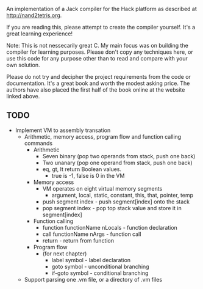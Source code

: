 An implementation of a Jack compiler for the Hack platform as described at http://nand2tetris.org.

If you are reading this, please attempt to create the compiler yourself. It's a great learning experience!

Note: This is not nessecarily great C. My main focus was on building the compiler for learning purposes. Please don't copy any techniques here, or use this code for any purpose other than to read and compare with your own solution.

Please do not try and decipher the project requirements from the code or documentation. It's a great book and worth the modest asking price. The authors have also placed the first half of the book online at the website linked above.

TODO
---
- Implement VM to assembly transation
  - Arithmetic, memory access, program flow and function calling commands
    - Arithmetic
      - Seven binary (pop two operands from stack, push one back)
      - Two unanary (pop one operand from stack, push one back)
      - eq, gt, lt return Boolean values.
        - true is -1, false is 0 in the VM
    - Memory access
      - VM operates on eight virtual memory segments
        - argument, local, static, constant, this, that, pointer, temp
      - push segment index - push segment[index] onto the stack
      - pop segment index - pop top stack value and store it in segment[index]
    - Function calling
      - function functionName nLocals - function declaration
      - call functionName nArgs - function call
      - return - return from function
    - Program flow
      - (for next chapter)
        - label symbol - label declaration
        - goto symbol - unconditional branching
        - if-goto symbol - conditional branching
  - Support parsing one .vm file, or a directory of .vm files
